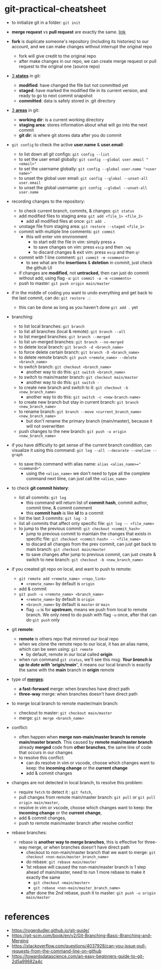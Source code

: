 # git-practical-cheatsheet

- to initialize git in a folder: `git init `
- **merge request** vs **pull request** are exactly the same. [link](https://stackoverflow.com/questions/22199432/pull-request-vs-merge-request)
- **fork** is duplicate someone's repository (including its histories) to our account, and we can make changes without interrupt the original repo
    - fork will give credit to the original repo
    - after make changes in our repo, we can create merge request or pull request to the original one (source repo)

- [3 **states**](https://serengetitech.com/tech/three-states-of-git-and-three-sections-of-a-git-project/) in git:
    - **modified**: have changed the file but not committed yet
    - **staged**: have marked the modified file in its current version, and ready to go to next commit snapshot
    - **committed**: data is safely stored in .git directory

- [3 **areas**](https://serengetitech.com/tech/three-states-of-git-and-three-sections-of-a-git-project/) in git:
    - **working dir**: is a current working directory
    - **staging area**: stores information about what will go into the next commit
    - **git dir**: is where git stores data after you do commit

- `git config` to check the active **user.name** & **user.email**:
    - to list down all git configs: `git config --list`
    - to set the user email globally: `git config --global user.email "<email>"`
    - to set the username globally: `git config --global user.name "<user name>"`
    - to unset the global user email: `git config --global --unset-all user.email`
    - to unset the global username: `git config --global --unset-all user.name`

- recording changes to the repository:
    - to check current branch, commits, & changes: `git status`
    - add modified files to staging area: `git add <file_1> <file_2>`
        - add all modified files at once: `git add .`
    - unstage file from staging area: `git restore --staged <file_1>`
    - commit with multiple line comments: `git commit`
        - this will enter vim environment
            - to start edit the file in vim: simply press `a`
            - to save changes on vim: press `escp` and then `:wq`
            - to discard changes & exit vim: press `escp` and then `q!`
    - commit with 1 line comment: `git commit -m <comments>`
        - to see what are the **insertions** & **deletion** in commit, just check the github UI
    - if changes are **modified**, not **untracked**, then can just do commit without add, using flag `-a`: `git commit -a -m <comments>`
    - push to master: `git push origin main/master`

- if in the middle of coding you want to undo everything and get back to the last commit, can do: `git restore .`:
    - this can be done as long as you haven't done `git add .` yet

- branching:
    - to list local branches: `git branch`
    - to list all branches (local & remote): `git branch --all`
    - to list merged branches: `git branch --merged`
    - to list un-merged branches: `git branch --no-merged`
    - to delete local branch: `git branch -d <branch_name>`
    - to force delete certain branch: `git branch -D <branch_name>`
    - to delete remote branch: `git push <remote_name> --delete <branch_name>`
    - to switch branch: `git checkout <branch_name>`
        - another way to do this: `git switch <branch_name>`
    - to switch to main/master branch: `git checkout main/master`
        - another way to do this: `git switch -`
    - to create new branch and switch to it: `git checkout -b <new_branch_name>`
      - another way to do this: `git switch -c <new-branch-name>`
    - to create new branch but stay in current branch: `git branch <new_branch_name>`
    - to rename branch: `git branch --move <current_branch_name> <new_branch_name>`
        - but don't rename the primary branch (main/master), because it will not overwritten
    - push changes to the new branch: `git push -u origin <new_branch_name>`

- if you have difficulty to get sense of the current branch condition, can visualize it using this command: `git log --all --decorate --oneline --graph`
    - to save this command with alias name: `alias <alias_name>="<command>"`
        - using the `<alias_name>` we don't need to type all the complete command next time, can just call the `<alias_name>`

- to check **git commit history**:
    - list all commits: `git log`
        - this command will return list of **commit hash**, commit author, commit time, & commit comment
        - this **commit hash** is like **id** to a commit
    - list the last 3 commits: `git log -3`
    - list all commits that affect only specific file: `git log -- <file_name>`
    - to jump to the previous commit: `git checkout <commit_hash>`
        - jump to previous commit to maintain the changes that exists in specific file: `git checkout <commit-hash> -- <file_name>`
        - to discard all changes from the prev commit, can just get back to main branch: `git checkout main/master`
        - to save changes after jump to previous commit, can just create & switch to new branch: `git checkout -b <new_branch_name>`

- if you created git repo on local, and want to push to remote:
    - `git remote add <remote_name> <repo_link>`
        - `<remote_name>` by default is `origin`
    - add & commit
    - `git push -u <remote_name> <branch_name>`
        - `<remote_name>` by default is `origin`
        - `<branch_name>` by default is `master` or `main`
        - flag `-u` is for **upstream**, means we push from local to remote branch. We only need to do push with flag `-u` once, after that can do `git push` only

- git **remote**:
    - **remote** is others repo that mirrored our local repo
    - when we clone the remote repo to our local, it has an alias name, which can be seen using: `git remote`
        - by default, remote in our local called **origin**
    - when run command `git status`, we'll see this msg: ***Your branch is up to date with 'origin/main'***, it means our local branch is exactly the same with the **main** branch in **origin** remote

- type of [**merges**](https://git-scm.com/book/en/v2/Git-Branching-Basic-Branching-and-Merging):
  - **a fast-forward** merge: when branches have direct path
  - **three-way** merge: when branches doesn't have direct path

- to merge local branch to remote master/main branch:
    - checkout to master: `git checkout main/master`
    - merge: `git merge <branch_name>`
- conflict:
    - often happen when **merge non-main/master branch to remote main/master branch**. This caused by **remote main/master branch** already **merged** code from **other branches**, the same line of code that occurs in our changes
    - to resolve this conflict: 
        - can do resolve in vim or vscode, choose which changes want to keep: the **incoming change** or the **current change**
        - add & commit changes

- changes are not detected in local branch, to resolve this problem:
    - require `fetch` to detect it : `git fetch`, 
    - pull changes from remote main/master branch: `git pull` or `git pull origin main/master`, 
    - resolve in vim or vscode, choose which changes want to keep: the **incoming change** or the **current change**, 
    - add & commit changes, 
    - push to remote main/master branch after resolve conflict

- rebase branches:
    - rebase is **another way to merge branches**, this is effective for three-way merge, or when branches doesn't have direct path
        - checkout to non-main/master branch that we want to merge: `git checkout <non-main/master_branch_name>`
        - do rebase: `git rebase main/master`
        - 1st rebase will caused the non-main/master branch is 1 step ahead of main/master, need to run 1 more rebase to make it exactly the same
            - `git checkout <main/master>`
            - `git rebase <non-main/master_branch_name>`
        - after done the 2nd rebase, push it to master: `git push -u origin main/master`

# references
- https://rogerdudler.github.io/git-guide/
- https://git-scm.com/book/en/v2/Git-Branching-Basic-Branching-and-Merging
- https://stackoverflow.com/questions/4037928/can-you-issue-pull-requests-from-the-command-line-on-github
- https://towardsdatascience.com/an-easy-beginners-guide-to-git-2d5a99682a4c